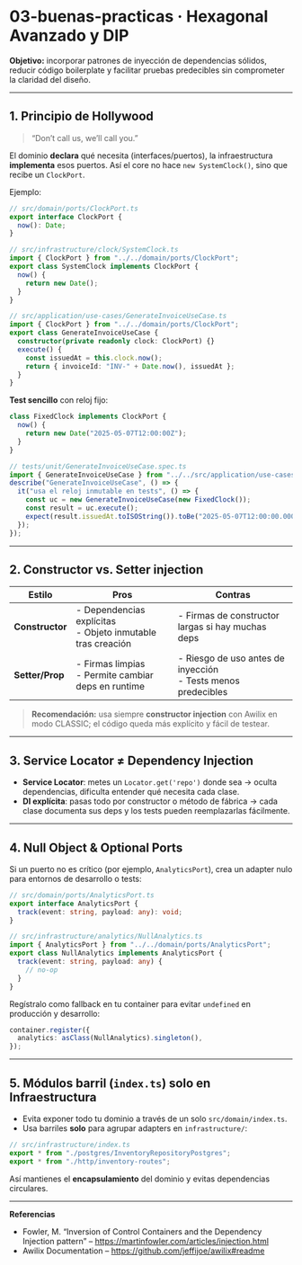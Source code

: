# 03-buenas-practicas · Hexagonal Avanzado y DIP

**Objetivo:** incorporar patrones de inyección de dependencias sólidos, reducir código boilerplate y facilitar pruebas predecibles sin comprometer la claridad del diseño.

---

## 1. Principio de Hollywood

> “Don’t call us, we’ll call you.”

El dominio **declara** qué necesita (interfaces/puertos), la infraestructura **implementa** esos puertos. Así el core no hace `new SystemClock()`, sino que recibe un `ClockPort`.

Ejemplo:

```ts
// src/domain/ports/ClockPort.ts
export interface ClockPort {
  now(): Date;
}

// src/infrastructure/clock/SystemClock.ts
import { ClockPort } from "../../domain/ports/ClockPort";
export class SystemClock implements ClockPort {
  now() {
    return new Date();
  }
}
```

```ts
// src/application/use-cases/GenerateInvoiceUseCase.ts
import { ClockPort } from "../../domain/ports/ClockPort";
export class GenerateInvoiceUseCase {
  constructor(private readonly clock: ClockPort) {}
  execute() {
    const issuedAt = this.clock.now();
    return { invoiceId: "INV-" + Date.now(), issuedAt };
  }
}
```

**Test sencillo** con reloj fijo:

```ts
class FixedClock implements ClockPort {
  now() {
    return new Date("2025-05-07T12:00:00Z");
  }
}
```

```ts
// tests/unit/GenerateInvoiceUseCase.spec.ts
import { GenerateInvoiceUseCase } from "../../src/application/use-cases/GenerateInvoiceUseCase";
describe("GenerateInvoiceUseCase", () => {
  it("usa el reloj inmutable en tests", () => {
    const uc = new GenerateInvoiceUseCase(new FixedClock());
    const result = uc.execute();
    expect(result.issuedAt.toISOString()).toBe("2025-05-07T12:00:00.000Z");
  });
});
```

---

## 2. Constructor vs. Setter injection

| Estilo          | Pros                                                          | Contras                                                         |
| --------------- | ------------------------------------------------------------- | --------------------------------------------------------------- |
| **Constructor** | - Dependencias explícitas<br>- Objeto inmutable tras creación | - Firmas de constructor largas si hay muchas deps               |
| **Setter/Prop** | - Firmas limpias<br>- Permite cambiar deps en runtime         | - Riesgo de uso antes de inyección<br>- Tests menos predecibles |

> **Recomendación:** usa siempre **constructor injection** con Awilix en modo CLASSIC; el código queda más explícito y fácil de testear.

---

## 3. Service Locator ≠ Dependency Injection

- **Service Locator**: metes un `Locator.get('repo')` donde sea → oculta dependencias, dificulta entender qué necesita cada clase.
- **DI explícita**: pasas todo por constructor o método de fábrica → cada clase documenta sus deps y los tests pueden reemplazarlas fácilmente.

---

## 4. Null Object & Optional Ports

Si un puerto no es crítico (por ejemplo, `AnalyticsPort`), crea un adapter nulo para entornos de desarrollo o tests:

```ts
// src/domain/ports/AnalyticsPort.ts
export interface AnalyticsPort {
  track(event: string, payload: any): void;
}
```

```ts
// src/infrastructure/analytics/NullAnalytics.ts
import { AnalyticsPort } from "../../domain/ports/AnalyticsPort";
export class NullAnalytics implements AnalyticsPort {
  track(event: string, payload: any) {
    // no-op
  }
}
```

Regístralo como fallback en tu container para evitar `undefined` en producción y desarrollo:

```ts
container.register({
  analytics: asClass(NullAnalytics).singleton(),
});
```

---

## 5. Módulos barril (`index.ts`) solo en Infraestructura

- Evita exponer todo tu dominio a través de un solo `src/domain/index.ts`.
- Usa barriles **solo** para agrupar adapters en `infrastructure/`:

```ts
// src/infrastructure/index.ts
export * from "./postgres/InventoryRepositoryPostgres";
export * from "./http/inventory-routes";
```

Así mantienes el **encapsulamiento** del dominio y evitas dependencias circulares.

---

**Referencias**

- Fowler, M. “Inversion of Control Containers and the Dependency Injection pattern” – https://martinfowler.com/articles/injection.html
- Awilix Documentation – https://github.com/jeffijoe/awilix#readme
